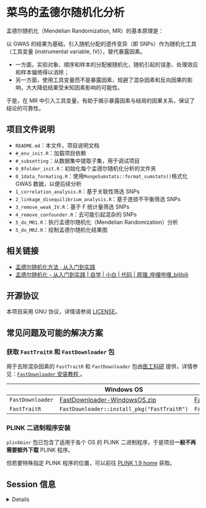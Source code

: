 ﻿# 菜鸟的孟德尔随机化分析

孟德尔随机化（Mendelian Randomization, MR）的基本原理是：

以 GWAS 的结果为基础，引入随机分配的遗传变异（即 SNPs）作为随机化工具（工具变量 (instrumental variable, IV)），替代暴露因素。

- 一方面，实验对象、顺序和样本的分配被随机化，随机引起的误差、处理效应和样本偏倚得以消除；
- 另一方面，使用工具变量而不是暴露因素，规避了混杂因素和反向因果的影响，大大降低结果受未知因素影响的可能性。

于是，在 MR 中引入工具变量，有助于揭示暴露因素与结局的因果关系，保证了结论的可靠性。

## 项目文件说明

- `README.md`：本文件，项目说明文档
- `#_env_init.R`：加载项目依赖
- `#_subsetting`：从数据集中提取子集，用于调试项目
- `0_0folder_init.R`：初始化每个孟德尔随机化分析的文件夹
- `0_1data_formating.R`：使用`MungeSumstats::format_sumstats()`格式化 GWAS 数据，以便后续分析
- `1_correlation_analysis.R`：基于关联性筛选 SNPs
- `2_linkage_disequilibrium_analysis.R`：基于连锁不平衡筛选 SNPs
- `3_remove_weak_IV.R`：基于 F 统计量筛选 SNPs
- `4_remove_confounder.R`：去可能引起混杂的 SNPs
- `5_do_MR1.R`：执行孟德尔随机化（Mendelian Randomization）分析
- `5_do_MR2.R`：绘制孟德尔随机化结果图

## 相关链接

- [孟德尔随机化方法 · 从入门到实践](https://www.yuque.com/tully-sci/consensus/wts8foqt1c2r6cqf)
- [孟德尔随机化 - 从入门到实践 | 自学 | 小白 | 代码 | 原理_哔哩哔哩_bilibili](https://www.bilibili.com/video/BV1Xm411k7ug)

## 开源协议

本项目采用 GNU 协议，详情请参阅 [LICENSE](https://github.com/TullyMonster/MendelRookie/blob/master/LICENSE)。

## 常见问题及可能的解决方案

### 获取 `FastTraitR` 和 `FastDownloader` 包

用于去除混杂因素的 `FastTraitR` 和 `FastDownloader` 包由[医工科研](https://www.medicineitlab.com/)
提供，详情参见：[`FastDownloader` 安装教程
](https://flash0926.yuque.com/org-wiki-flash0926-kivyu0/otdnsb/tluzaguvye4t9l08)。

|                  | Windows OS                                                         | Unix-like OS                                                                 |
|------------------|--------------------------------------------------------------------|------------------------------------------------------------------------------|
| `FastDownloader` | [FastDownloader-WindowsOS.zip](annex/FastDownloader-WindowsOS.zip) | [FastDownloader-Unix-likeOS.tar.gz](annex/FastDownloader-Unix-likeOS.tar.gz) |
| `FastTraitR`     | `FastDownloader::install_pkg("FastTraitR")`                        | `FastDownloader::install_pkg("FastTraitR")`                                  |

### PLINK 二进制程序安装

`plinkbinr` 包已包含了适用于各个 OS 的 PLINK 二进制程序，于是项目**一般不再需要额外下载** PLINK 程序。

但若要特殊指定 PLINK 程序的位置，可以前往 [PLINK 1.9 home](https://www.cog-genomics.org/plink/) 获取。

## Session 信息

<details>

```
R version 4.3.3 (2024-02-29 ucrt)
Platform: x86_64-w64-mingw32/x64 (64-bit)
Running under: Windows 8 x64 (build 9200)

Matrix products: default


locale:
[1] LC_COLLATE=Chinese (Simplified)_China.936 
[2] LC_CTYPE=Chinese (Simplified)_China.936   
[3] LC_MONETARY=Chinese (Simplified)_China.936
[4] LC_NUMERIC=C                              
[5] LC_TIME=Chinese (Simplified)_China.936    

time zone: Asia/Shanghai
tzcode source: internal

attached base packages:
[1] stats4    stats     graphics  grDevices utils     datasets 
[7] methods   base     

other attached packages:
 [1] GenomicFiles_1.38.0                     
 [2] BiocParallel_1.36.0                     
 [3] MungeSumstats_1.10.1                    
 [4] lubridate_1.9.3                         
 [5] forcats_1.0.0                           
 [6] stringr_1.5.1                           
 [7] purrr_1.0.2                             
 [8] readr_2.1.5                             
 [9] tibble_3.2.1                            
[10] tidyverse_2.0.0                         
[11] SNPlocs.Hsapiens.dbSNP155.GRCh38_0.99.24
[12] SNPlocs.Hsapiens.dbSNP155.GRCh37_0.99.24
[13] BSgenome_1.70.2                         
[14] rtracklayer_1.62.0                      
[15] BiocIO_1.12.0                           
[16] MRPRESSO_1.0                            
[17] FastTraitR_1.0.0                        
[18] FastDownloader_1.0.0                    
[19] plinkbinr_0.0.0.9000                    
[20] friendly2MR_0.2.0                       
[21] cowplot_1.1.3                           
[22] ggfunnel_0.1.0                          
[23] ggforestplot_0.1.0                      
[24] ggplot2_3.5.0                           
[25] LDlinkR_1.4.0                           
[26] MendelianRandomization_0.9.0            
[27] TwoSampleMR_0.5.11                      
[28] CMplot_4.5.1                            
[29] tidyr_1.3.1                             
[30] dplyr_1.1.4                             
[31] gwasglue_0.0.0.9000                     
[32] ieugwasr_0.2.2-9000                     
[33] gwasvcf_0.1.2                           
[34] VariantAnnotation_1.48.1                
[35] Rsamtools_2.18.0                        
[36] Biostrings_2.70.3                       
[37] XVector_0.42.0                          
[38] SummarizedExperiment_1.32.0             
[39] Biobase_2.62.0                          
[40] GenomicRanges_1.54.1                    
[41] GenomeInfoDb_1.38.8                     
[42] IRanges_2.36.0                          
[43] S4Vectors_0.40.2                        
[44] MatrixGenerics_1.14.0                   
[45] matrixStats_1.2.0                       
[46] BiocGenerics_0.48.1                     

loaded via a namespace (and not attached):
  [1] splines_4.3.3            later_1.3.2             
  [3] bitops_1.0-7             filelock_1.0.3          
  [5] R.oo_1.26.0              XML_3.99-0.16.1         
  [7] lifecycle_1.0.4          lattice_0.22-6          
  [9] MASS_7.3-60.0.1          backports_1.4.1         
 [11] magrittr_2.0.3           openxlsx_4.2.5.2        
 [13] plotly_4.10.4            rmarkdown_2.26          
 [15] yaml_2.3.8               remotes_2.5.0           
 [17] httpuv_1.6.15            zip_2.3.1               
 [19] sessioninfo_1.2.2        pkgbuild_1.4.4          
 [21] DBI_1.2.2                abind_1.4-5             
 [23] pkgload_1.3.4            zlibbioc_1.48.2         
 [25] R.utils_2.12.3           RCurl_1.98-1.14         
 [27] rappdirs_0.3.3           GenomeInfoDbData_1.2.11 
 [29] MatrixModels_0.5-3       codetools_0.2-20        
 [31] DelayedArray_0.28.0      xml2_1.3.6              
 [33] tidyselect_1.2.1         shape_1.4.6.1           
 [35] gmp_0.7-4                BiocFileCache_2.10.2    
 [37] GenomicAlignments_1.38.2 jsonlite_1.8.8          
 [39] ellipsis_0.3.2           survival_3.5-8          
 [41] iterators_1.0.14         foreach_1.5.2           
 [43] tools_4.3.3              progress_1.2.3          
 [45] Rcpp_1.0.12              glue_1.7.0              
 [47] SparseArray_1.2.4        xfun_0.43               
 [49] usethis_2.2.3            withr_3.0.0             
 [51] numDeriv_2016.8-1.1      BiocManager_1.30.22     
 [53] fastmap_1.1.1            fansi_1.0.6             
 [55] SparseM_1.81             digest_0.6.35           
 [57] timechange_0.3.0         R6_2.5.1                
 [59] mime_0.12                colorspace_2.1-0        
 [61] arrangements_1.1.9       biomaRt_2.58.2          
 [63] RSQLite_2.3.6            R.methodsS3_1.8.2       
 [65] utf8_1.2.4               generics_0.1.3          
 [67] data.table_1.15.4        robustbase_0.99-2       
 [69] prettyunits_1.2.0        httr_1.4.7              
 [71] htmlwidgets_1.6.4        S4Arrays_1.2.1          
 [73] pkgconfig_2.0.3          gtable_0.3.4            
 [75] blob_1.2.4               htmltools_0.5.8.1       
 [77] profvis_0.3.8            scales_1.3.0            
 [79] png_0.1-8                knitr_1.46              
 [81] tzdb_0.4.0               rjson_0.2.21            
 [83] curl_5.2.1               cachem_1.0.8            
 [85] parallel_4.3.3           miniUI_0.1.1.1          
 [87] AnnotationDbi_1.64.1     restfulr_0.0.15         
 [89] pillar_1.9.0             grid_4.3.3              
 [91] vctrs_0.6.5              urlchecker_1.0.1        
 [93] promises_1.3.0           dbplyr_2.5.0            
 [95] xtable_1.8-4             evaluate_0.23           
 [97] GenomicFeatures_1.54.4   cli_3.6.2               
 [99] compiler_4.3.3           rlang_1.1.3             
[101] crayon_1.5.2             fs_1.6.3                
[103] stringi_1.8.3            viridisLite_0.4.2       
[105] assertthat_0.2.1         munsell_0.5.1           
[107] lazyeval_0.2.2           devtools_2.4.5          
[109] glmnet_4.1-8             quantreg_5.97           
[111] Matrix_1.6-5             hms_1.1.3               
[113] bit64_4.0.5              KEGGREST_1.42.0         
[115] shiny_1.8.1.1            googleAuthR_2.0.1       
[117] iterpc_0.4.2             gargle_1.5.2            
[119] broom_1.0.5              memoise_2.0.1           
[121] DEoptimR_1.1-3           bit_4.0.5
```

</details>
